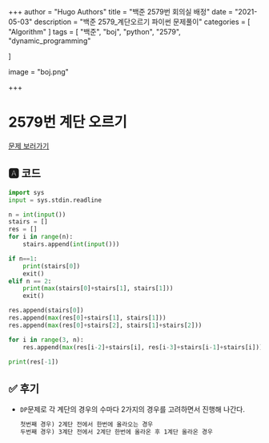+++
author = "Hugo Authors"
title = "백준 2579번 회의실 배정"
date = "2021-05-03"
description = "백준 2579_계단오르기 파이썬 문제풀이"
categories = [
    "Algorithm"
]
tags = [
    "백준", "boj", "python", "2579", "dynamic_programming"

]

image = "boj.png"

+++

# 2579번 계단 오르기

[문제 보러가기](https://www.acmicpc.net/problem/2579)

## 🅰 코드

```python
import sys
input = sys.stdin.readline

n = int(input())
stairs = []
res = []
for i in range(n):
    stairs.append(int(input()))

if n==1:
    print(stairs[0])
    exit()
elif n == 2:
    print(max(stairs[0]+stairs[1], stairs[1]))
    exit()

res.append(stairs[0])
res.append(max(res[0]+stairs[1], stairs[1]))
res.append(max(res[0]+stairs[2], stairs[1]+stairs[2]))

for i in range(3, n):
    res.append(max(res[i-2]+stairs[i], res[i-3]+stairs[i-1]+stairs[i]))

print(res[-1])

```


## ✅ 후기

* `DP`문제로 각 계단의 경우의 수마다 2가지의 경우를 고려하면서 진행해 나간다.

  ```markdown
  첫번째 경우) 2계단 전에서 한번에 올라오는 경우
  두번째 경우) 3계단 전에서 2계단 한번에 올라온 후 1계단 올라온 경우
  ```

  